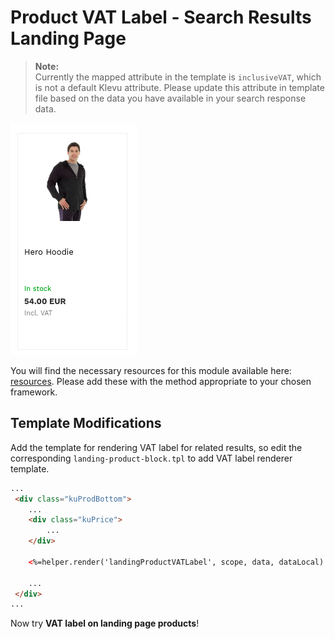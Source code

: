 # Product VAT Label - Search Results Landing Page

>**Note:**  
>Currently the mapped attribute in the template is `inclusiveVAT`, which is not a default Klevu attribute. Please update this attribute in template file based on the data you have available in your search response data.  

![Product-VAT-label](/modules/product-VAT-label/images/image001.png)

You will find the necessary resources for this module available here:
[resources](/modules/product-VAT-label/landing/resources). Please add these with the
method appropriate to your chosen framework. 

## Template Modifications

Add the template for rendering VAT label for related results,
so edit the corresponding `landing-product-block.tpl` to add VAT label renderer template.

```html
...
 <div class="kuProdBottom">
    ...
    <div class="kuPrice">
        ...
    </div>
    
    <%=helper.render('landingProductVATLabel', scope, data, dataLocal) %>
    
    ...
 </div>
...
```

Now try **VAT label on landing page products**!
